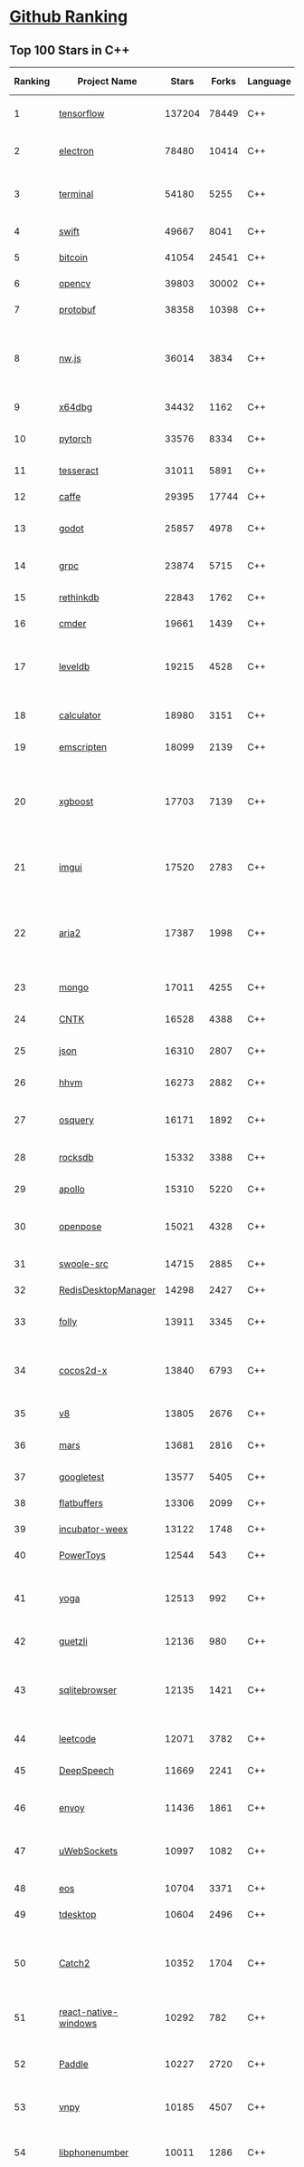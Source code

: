 [Github Ranking](../README.md)
==========

## Top 100 Stars in C\+\+

| Ranking | Project Name | Stars | Forks | Language | Open Issues | Description | Last Commit |
| ------- | ------------ | ----- | ----- | -------- | ----------- | ----------- | ----------- |
| 1 | [tensorflow](https://github.com/tensorflow/tensorflow) | 137204 | 78449 | C++ | 3040 | An Open Source Machine Learning Framework for Everyone | 2019-11-12T10:05:35Z |
| 2 | [electron](https://github.com/electron/electron) | 78480 | 10414 | C++ | 1221 | :electron: Build cross-platform desktop apps with JavaScript, HTML, and CSS | 2019-11-12T09:00:06Z |
| 3 | [terminal](https://github.com/microsoft/terminal) | 54180 | 5255 | C++ | 762 | The new Windows Terminal, and the original Windows console host - all in the same place! | 2019-11-12T06:07:19Z |
| 4 | [swift](https://github.com/apple/swift) | 49667 | 8041 | C++ | 587 | The Swift Programming Language | 2019-11-12T08:41:00Z |
| 5 | [bitcoin](https://github.com/bitcoin/bitcoin) | 41054 | 24541 | C++ | 1049 | Bitcoin Core integration/staging tree | 2019-11-12T08:22:28Z |
| 6 | [opencv](https://github.com/opencv/opencv) | 39803 | 30002 | C++ | 1739 | Open Source Computer Vision Library | 2019-11-12T10:28:35Z |
| 7 | [protobuf](https://github.com/protocolbuffers/protobuf) | 38358 | 10398 | C++ | 776 | Protocol Buffers - Google's data interchange format | 2019-11-12T07:19:27Z |
| 8 | [nw.js](https://github.com/nwjs/nw.js) | 36014 | 3834 | C++ | 748 | Call all Node.js modules directly from DOM/WebWorker and enable a new way of writing applications with all Web technologies. | 2019-11-11T06:54:54Z |
| 9 | [x64dbg](https://github.com/x64dbg/x64dbg) | 34432 | 1162 | C++ | 359 | An open-source x64/x32 debugger for windows. | 2019-11-11T21:15:47Z |
| 10 | [pytorch](https://github.com/pytorch/pytorch) | 33576 | 8334 | C++ | 4606 | Tensors and Dynamic neural networks in Python with strong GPU acceleration | 2019-11-12T10:16:37Z |
| 11 | [tesseract](https://github.com/tesseract-ocr/tesseract) | 31011 | 5891 | C++ | 233 | Tesseract Open Source OCR Engine (main repository) | 2019-11-11T22:08:08Z |
| 12 | [caffe](https://github.com/BVLC/caffe) | 29395 | 17744 | C++ | 1075 | Caffe: a fast open framework for deep learning. | 2019-11-05T13:06:24Z |
| 13 | [godot](https://github.com/godotengine/godot) | 25857 | 4978 | C++ | 5739 | Godot Engine – Multi-platform 2D and 3D game engine | 2019-11-12T10:05:44Z |
| 14 | [grpc](https://github.com/grpc/grpc) | 23874 | 5715 | C++ | 926 | The C based gRPC (C++, Python, Ruby, Objective-C, PHP, C#) | 2019-11-12T10:01:16Z |
| 15 | [rethinkdb](https://github.com/rethinkdb/rethinkdb) | 22843 | 1762 | C++ | 1457 | The open-source database for the realtime web. | 2019-10-29T18:23:00Z |
| 16 | [cmder](https://github.com/cmderdev/cmder) | 19661 | 1439 | C++ | 4 | Lovely console emulator package for Windows | 2019-11-09T22:52:53Z |
| 17 | [leveldb](https://github.com/google/leveldb) | 19215 | 4528 | C++ | 127 | LevelDB is a fast key-value storage library written at Google that provides an ordered mapping from string keys to string values. | 2019-11-11T20:07:44Z |
| 18 | [calculator](https://github.com/microsoft/calculator) | 18980 | 3151 | C++ | 134 | Windows Calculator: A simple yet powerful calculator that ships with Windows | 2019-11-12T00:51:33Z |
| 19 | [emscripten](https://github.com/emscripten-core/emscripten) | 18099 | 2139 | C++ | 738 | Emscripten: An LLVM-to-Web Compiler | 2019-11-12T00:11:23Z |
| 20 | [xgboost](https://github.com/dmlc/xgboost) | 17703 | 7139 | C++ | 203 | Scalable, Portable and Distributed Gradient Boosting (GBDT, GBRT or GBM) Library,  for Python, R, Java, Scala, C++ and more. Runs on single machine, Hadoop, Spark, Flink and DataFlow | 2019-11-12T08:25:44Z |
| 21 | [imgui](https://github.com/ocornut/imgui) | 17520 | 2783 | C++ | 455 | Dear ImGui: Bloat-free Immediate Mode Graphical User interface for C++ with minimal dependencies | 2019-11-11T22:31:38Z |
| 22 | [aria2](https://github.com/aria2/aria2) | 17387 | 1998 | C++ | 636 | aria2 is a lightweight multi-protocol & multi-source, cross platform download utility operated in command-line. It supports HTTP/HTTPS, FTP, SFTP, BitTorrent and Metalink. | 2019-10-14T04:07:10Z |
| 23 | [mongo](https://github.com/mongodb/mongo) | 17011 | 4255 | C++ | 42 | The MongoDB Database | 2019-11-12T09:02:23Z |
| 24 | [CNTK](https://github.com/microsoft/CNTK) | 16528 | 4388 | C++ | 790 | Microsoft Cognitive Toolkit (CNTK), an open source deep-learning toolkit | 2019-11-09T00:52:54Z |
| 25 | [json](https://github.com/nlohmann/json) | 16310 | 2807 | C++ | 36 | JSON for Modern C++ | 2019-11-11T20:37:46Z |
| 26 | [hhvm](https://github.com/facebook/hhvm) | 16273 | 2882 | C++ | 871 | A virtual machine for executing programs written in Hack. | 2019-11-12T06:59:40Z |
| 27 | [osquery](https://github.com/osquery/osquery) | 16171 | 1892 | C++ | 627 | SQL powered operating system instrumentation, monitoring, and analytics. | 2019-11-12T04:30:18Z |
| 28 | [rocksdb](https://github.com/facebook/rocksdb) | 15332 | 3388 | C++ | 399 | A library that provides an embeddable, persistent key-value store for fast storage. | 2019-11-12T05:54:33Z |
| 29 | [apollo](https://github.com/ApolloAuto/apollo) | 15310 | 5220 | C++ | 481 | An open autonomous driving platform | 2019-11-12T08:10:32Z |
| 30 | [openpose](https://github.com/CMU-Perceptual-Computing-Lab/openpose) | 15021 | 4328 | C++ | 18 | OpenPose: Real-time multi-person keypoint detection library for body, face, hands, and foot estimation | 2019-11-10T16:33:14Z |
| 31 | [swoole-src](https://github.com/swoole/swoole-src) | 14715 | 2885 | C++ | 63 | 🚀 Coroutine-based concurrency library for PHP | 2019-11-12T02:45:58Z |
| 32 | [RedisDesktopManager](https://github.com/uglide/RedisDesktopManager) | 14298 | 2427 | C++ | 33 | :wrench: Cross-platform GUI management tool for Redis | 2019-11-06T11:43:50Z |
| 33 | [folly](https://github.com/facebook/folly) | 13911 | 3345 | C++ | 191 | An open-source C++ library developed and used at Facebook. | 2019-11-12T00:28:07Z |
| 34 | [cocos2d-x](https://github.com/cocos2d/cocos2d-x) | 13840 | 6793 | C++ | 1364 | Cocos2d-x is a suite of open-source, cross-platform, game-development tools used by millions of developers all over the world. | 2019-11-12T10:13:03Z |
| 35 | [v8](https://github.com/v8/v8) | 13805 | 2676 | C++ | 1 | The official mirror of the V8 Git repository | 2019-10-10T17:52:03Z |
| 36 | [mars](https://github.com/Tencent/mars) | 13681 | 2816 | C++ | 130 | Mars is a cross-platform network component  developed by WeChat. | 2019-11-12T09:45:20Z |
| 37 | [googletest](https://github.com/google/googletest) | 13577 | 5405 | C++ | 118 | Googletest - Google Testing and Mocking Framework | 2019-11-12T08:05:26Z |
| 38 | [flatbuffers](https://github.com/google/flatbuffers) | 13306 | 2099 | C++ | 234 | FlatBuffers: Memory Efficient Serialization Library | 2019-11-12T06:33:13Z |
| 39 | [incubator-weex](https://github.com/apache/incubator-weex) | 13122 | 1748 | C++ | 102 | Apache Weex (Incubating) | 2019-11-12T08:26:20Z |
| 40 | [PowerToys](https://github.com/microsoft/PowerToys) | 12544 | 543 | C++ | 382 | Windows system utilities to maximize productivity | 2019-11-12T10:48:15Z |
| 41 | [yoga](https://github.com/facebook/yoga) | 12513 | 992 | C++ | 228 | Yoga is a cross-platform layout engine which implements Flexbox. Follow https://twitter.com/yogalayout for updates. | 2019-11-11T18:19:00Z |
| 42 | [guetzli](https://github.com/google/guetzli) | 12136 | 980 | C++ | 117 | Perceptual JPEG encoder | 2019-10-25T12:45:03Z |
| 43 | [sqlitebrowser](https://github.com/sqlitebrowser/sqlitebrowser) | 12135 | 1421 | C++ | 382 | Official home of the DB Browser for SQLite (DB4S) project. Previously known as "SQLite Database Browser" and "Database Browser for SQLite". Website at:  | 2019-11-11T10:54:58Z |
| 44 | [leetcode](https://github.com/haoel/leetcode) | 12071 | 3782 | C++ | 51 | LeetCode Problems' Solutions  | 2019-10-29T09:00:59Z |
| 45 | [DeepSpeech](https://github.com/mozilla/DeepSpeech) | 11669 | 2241 | C++ | 107 | A TensorFlow implementation of Baidu's DeepSpeech architecture | 2019-11-12T09:16:36Z |
| 46 | [envoy](https://github.com/envoyproxy/envoy) | 11436 | 1861 | C++ | 618 | Cloud-native high-performance edge/middle/service proxy | 2019-11-12T10:48:52Z |
| 47 | [uWebSockets](https://github.com/uNetworking/uWebSockets) | 10997 | 1082 | C++ | 18 | Simple, secure & standards compliant web I/O for the most demanding of applications | 2019-11-08T13:10:54Z |
| 48 | [eos](https://github.com/EOSIO/eos) | 10704 | 3371 | C++ | 276 | An open source smart contract platform  | 2019-11-12T08:41:33Z |
| 49 | [tdesktop](https://github.com/telegramdesktop/tdesktop) | 10604 | 2496 | C++ | 1172 | Telegram Desktop messaging app | 2019-11-11T16:46:34Z |
| 50 | [Catch2](https://github.com/catchorg/Catch2) | 10352 | 1704 | C++ | 218 | A modern, C++-native, header-only, test framework for unit-tests, TDD and BDD - using C++11, C++14, C++17 and later (or C++03 on the Catch1.x branch) | 2019-11-12T10:07:14Z |
| 51 | [react-native-windows](https://github.com/microsoft/react-native-windows) | 10292 | 782 | C++ | 338 | A framework for building native Windows apps with React. | 2019-11-12T04:50:10Z |
| 52 | [Paddle](https://github.com/PaddlePaddle/Paddle) | 10227 | 2720 | C++ | 1694 | PArallel Distributed Deep LEarning （『飞桨』核心框架，高性能单机、分布式训练和跨平台部署） | 2019-11-12T10:39:23Z |
| 53 | [vnpy](https://github.com/vnpy/vnpy) | 10185 | 4507 | C++ | 13 | 基于Python的开源量化交易平台开发框架 | 2019-11-12T06:35:57Z |
| 54 | [libphonenumber](https://github.com/google/libphonenumber) | 10011 | 1286 | C++ | 86 | Google's common Java, C++ and JavaScript library for parsing, formatting, and validating international phone numbers. | 2019-10-31T16:02:39Z |
| 55 | [LightGBM](https://github.com/microsoft/LightGBM) | 9895 | 2652 | C++ | 42 | A fast, distributed, high performance gradient boosting (GBT, GBDT, GBRT, GBM or MART) framework based on decision tree algorithms, used for ranking, classification and many other machine learning tasks. | 2019-11-12T05:55:43Z |
| 56 | [notepad-plus-plus](https://github.com/notepad-plus-plus/notepad-plus-plus) | 9822 | 2509 | C++ | 1060 | Notepad++ official repository | 2019-11-12T09:11:49Z |
| 57 | [xbmc](https://github.com/xbmc/xbmc) | 9785 | 5212 | C++ | 604 | Kodi is an award-winning free and open source home theater/media center software and entertainment hub for digital media. With its beautiful interface and powerful skinning engine, it's available for Android, BSD, Linux, macOS, iOS and Windows. | 2019-11-12T10:44:31Z |
| 58 | [Proton](https://github.com/ValveSoftware/Proton) | 9622 | 334 | C++ | 2144 | Compatibility tool for Steam Play based on Wine and additional components | 2019-11-08T21:27:42Z |
| 59 | [foundationdb](https://github.com/apple/foundationdb) | 9598 | 778 | C++ | 388 | FoundationDB - the open source, distributed, transactional key-value store | 2019-11-12T07:05:24Z |
| 60 | [Karabiner-Elements](https://github.com/pqrs-org/Karabiner-Elements) | 9411 | 577 | C++ | 85 | Karabiner-Elements is a powerful utility for keyboard customization on macOS Sierra (10.12) or later. | 2019-11-10T14:22:35Z |
| 61 | [incubator-brpc](https://github.com/apache/incubator-brpc) | 9337 | 2248 | C++ | 198 | Industrial-grade RPC framework used throughout Baidu, with 1,000,000+ instances and thousands kinds of services, called "baidu-rpc" inside Baidu. | 2019-11-08T07:21:35Z |
| 62 | [openage](https://github.com/SFTtech/openage) | 9173 | 891 | C++ | 214 | Free (as in freedom) open source clone of the Age of Empires II engine :rocket: | 2019-11-11T12:48:38Z |
| 63 | [AirSim](https://github.com/microsoft/AirSim) | 9157 | 2368 | C++ | 482 | Open source simulator for autonomous vehicles built on Unreal Engine / Unity, from Microsoft AI & Research | 2019-11-12T09:15:49Z |
| 64 | [turicreate](https://github.com/apple/turicreate) | 9151 | 915 | C++ | 481 | Turi Create simplifies the development of custom machine learning models. | 2019-11-12T04:49:27Z |
| 65 | [hardseed](https://github.com/yangyangwithgnu/hardseed) | 9147 | 1965 | C++ | 35 | SEX IS ZERO (0), so, who wanna be the ONE (1), aha? | 2018-08-25T17:29:23Z |
| 66 | [CRYENGINE](https://github.com/CRYTEK/CRYENGINE) | 9139 | 1791 | C++ | 75 | CRYENGINE is a powerful real-time game development platform created by Crytek. | 2019-11-07T14:02:03Z |
| 67 | [openalpr](https://github.com/openalpr/openalpr) | 8958 | 2037 | C++ | 439 | Automatic License Plate Recognition library | 2019-10-21T07:15:01Z |
| 68 | [wkhtmltopdf](https://github.com/wkhtmltopdf/wkhtmltopdf) | 8861 | 1247 | C++ | 872 | Convert HTML to PDF using Webkit (QtWebKit) | 2019-08-30T15:40:36Z |
| 69 | [arangodb](https://github.com/arangodb/arangodb) | 8811 | 595 | C++ | 600 | 🥑 ArangoDB is a native multi-model database with flexible data models for documents, graphs, and key-values. Build high performance applications using a convenient SQL-like query language or JavaScript extensions. | 2019-11-12T10:59:36Z |
| 70 | [navicat-keygen](https://github.com/DoubleLabyrinth/navicat-keygen) | 8751 | 2223 | C++ | 16 | A keygen for Navicat | 2019-10-03T07:34:10Z |
| 71 | [mosh](https://github.com/mobile-shell/mosh) | 8737 | 554 | C++ | 229 | Mobile Shell | 2019-10-17T14:29:31Z |
| 72 | [napajs](https://github.com/microsoft/napajs) | 8730 | 320 | C++ | 64 | Napa.js: a multi-threaded JavaScript runtime | 2018-10-30T21:08:57Z |
| 73 | [ClickHouse](https://github.com/ClickHouse/ClickHouse) | 8729 | 1552 | C++ | 1112 | ClickHouse is a free analytics DBMS for big data | 2019-11-12T10:49:08Z |
| 74 | [MMKV](https://github.com/Tencent/MMKV) | 8708 | 918 | C++ | 2 | An efficient, small mobile key-value storage framework developed by WeChat. Works on iOS, Android, macOS and Windows. | 2019-11-05T09:55:43Z |
| 75 | [yuzu](https://github.com/yuzu-emu/yuzu) | 8596 | 578 | C++ | 188 | Nintendo Switch Emulator | 2019-11-12T03:34:56Z |
| 76 | [rapidjson](https://github.com/Tencent/rapidjson) | 8498 | 2318 | C++ | 393 | A fast JSON parser/generator for C++ with both SAX/DOM style API | 2019-11-11T10:03:55Z |
| 77 | [watchman](https://github.com/facebook/watchman) | 8439 | 661 | C++ | 76 | Watches files and records, or triggers actions, when they change.  | 2019-11-11T21:34:32Z |
| 78 | [Tasmota](https://github.com/arendst/Tasmota) | 8376 | 1967 | C++ | 8 | Alternative Firmware for ESP8266 based devices like itead Sonoff, with Web, Timers, OTA, MQTT, KNX and Sensors Support, to be used on Smart Home Systems. Written for Arduino IDE and PlatformIO | 2019-11-12T08:55:57Z |
| 79 | [interview](https://github.com/huihut/interview) | 8244 | 2641 | C++ | 2 | 📚 C/C++ 技术面试基础知识总结，包括语言、程序库、数据结构、算法、系统、网络、链接装载库等知识及面试经验、招聘、内推等信息。 | 2019-11-02T08:46:50Z |
| 80 | [Magisk](https://github.com/topjohnwu/Magisk) | 8230 | 1284 | C++ | 28 | A Magic Mask to Alter Android System Systemless-ly | 2019-11-12T10:08:35Z |
| 81 | [dlib](https://github.com/davisking/dlib) | 8185 | 2438 | C++ | 47 | A toolkit for making real world machine learning and data analysis applications in C++ | 2019-11-12T05:23:53Z |
| 82 | [faiss](https://github.com/facebookresearch/faiss) | 8071 | 1469 | C++ | 62 | A library for efficient similarity search and clustering of dense vectors. | 2019-11-10T06:37:07Z |
| 83 | [filament](https://github.com/google/filament) | 8056 | 565 | C++ | 72 | Filament is a real-time physically based rendering engine for Android, iOS, Windows, Linux, macOS and WASM/WebGL | 2019-11-12T01:20:01Z |
| 84 | [horovod](https://github.com/horovod/horovod) | 7873 | 1227 | C++ | 453 | Distributed training framework for TensorFlow, Keras, PyTorch, and Apache MXNet. | 2019-11-08T01:54:00Z |
| 85 | [Tars](https://github.com/TarsCloud/Tars) | 7813 | 1886 | C++ | 47 | Tars is a high-performance RPC framework based on name service and Tars protocol, also integrated administration platform, and implemented hosting-service via flexible schedule. | 2019-11-08T02:18:46Z |
| 86 | [libfacedetection](https://github.com/ShiqiYu/libfacedetection) | 7739 | 2196 | C++ | 56 | An open source library for face detection in images. The face detection speed can reach 1500FPS.  | 2019-09-24T02:17:18Z |
| 87 | [tinyrenderer](https://github.com/ssloy/tinyrenderer) | 7731 | 652 | C++ | 6 | A brief computer graphics / rendering course | 2019-02-20T13:41:57Z |
| 88 | [robomongo](https://github.com/Studio3T/robomongo) | 7697 | 662 | C++ | 652 | Native cross-platform MongoDB management tool | 2019-09-09T15:41:28Z |
| 89 | [devilution](https://github.com/diasurgical/devilution) | 7612 | 916 | C++ | 87 | Diablo devolved - magic behind the 1996 computer game | 2019-11-11T02:19:28Z |
| 90 | [ncnn](https://github.com/Tencent/ncnn) | 7608 | 2004 | C++ | 154 | ncnn is a high-performance neural network inference framework optimized for the mobile platform | 2019-11-12T10:07:55Z |
| 91 | [simdjson](https://github.com/lemire/simdjson) | 7593 | 418 | C++ | 63 | Parsing gigabytes of JSON per second  | 2019-11-11T21:24:37Z |
| 92 | [qBittorrent](https://github.com/qbittorrent/qBittorrent) | 7576 | 1314 | C++ | 2716 | qBittorrent BitTorrent client | 2019-11-12T09:27:15Z |
| 93 | [OpenRCT2](https://github.com/OpenRCT2/OpenRCT2) | 7506 | 847 | C++ | 1317 | An open source re-implementation of RollerCoaster Tycoon 2 🎢 | 2019-11-12T03:49:38Z |
| 94 | [solidity](https://github.com/ethereum/solidity) | 7405 | 2056 | C++ | 681 | Solidity, the Contract-Oriented Programming Language | 2019-11-12T10:27:34Z |
| 95 | [openFrameworks](https://github.com/openframeworks/openFrameworks) | 7329 | 2333 | C++ | 902 | openFrameworks is a community-developed cross platform toolkit for creative coding in C++. | 2019-11-12T10:58:16Z |
| 96 | [zeal](https://github.com/zealdocs/zeal) | 7318 | 571 | C++ | 142 | Offline documentation browser inspired by Dash | 2019-11-11T18:57:17Z |
| 97 | [aseprite](https://github.com/aseprite/aseprite) | 7313 | 742 | C++ | 742 | Animated sprite editor & pixel art tool (Windows, macOS, Linux) | 2019-11-06T11:52:51Z |
| 98 | [shadowsocks-qt5](https://github.com/shadowsocks/shadowsocks-qt5) | 7302 | 2254 | C++ | 71 | A cross-platform shadowsocks GUI client | 2019-11-02T19:58:36Z |
| 99 | [rpcs3](https://github.com/RPCS3/rpcs3) | 7201 | 1218 | C++ | 508 | PS3 emulator/debugger | 2019-11-11T20:15:34Z |
| 100 | [spdlog](https://github.com/gabime/spdlog) | 7143 | 1569 | C++ | 23 | Fast C++ logging library. | 2019-11-12T06:29:48Z |


